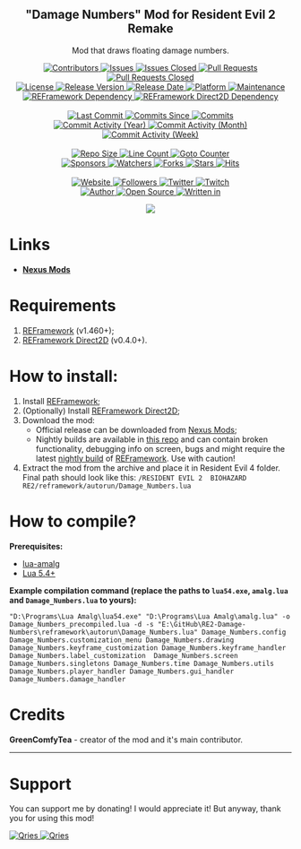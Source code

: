 <p align="center">
	<h2 align="center"><b>"Damage Numbers" Mod for Resident Evil 2 Remake</b></h2>
	<p align="center">Mod that draws floating damage numbers.</p>
</p>

<p align="center">
	<a href="https://github.com/greencomfytea/RE2-Damage-Numbers/graphs/contributors">
		<img alt="Contributors" src="https://custom-icon-badges.demolab.com/github/contributors/greencomfytea/RE2-Damage-Numbers?logo=person-add" />
	</a>
	<a href="https://github.com/greencomfytea/RE2-Damage-Numbers/issues">
		<img alt="Issues" src="https://custom-icon-badges.demolab.com/github/issues/greencomfytea/RE2-Damage-Numbers?logo=issue-opened" />
	</a>
	<a href="https://github.com/greencomfytea/RE2-Damage-Numbers/issues">
		<img alt="Issues Closed" src="https://custom-icon-badges.demolab.com/github/issues-closed/greencomfytea/RE2-Damage-Numbers?logo=issue-closed" />
	</a>
	<a href="https://github.com/greencomfytea/RE2-Damage-Numbers/pulls">
		<img alt="Pull Requests" src="https://custom-icon-badges.demolab.com/github/issues-pr/greencomfytea/RE2-Damage-Numbers?logo=git-pull-request" />
	</a>
	<a href="https://github.com/greencomfytea/RE2-Damage-Numbers/pulls">
		<img alt="Pull Requests Closed" src="https://custom-icon-badges.demolab.com/github/issues-pr-closed/greencomfytea/RE2-Damage-Numbers?logo=git-pull-request-closed" />
	</a>
	<br>
	<a href="https://github.com/greencomfytea/RE2-Damage-Numbers/blob/main/LICENSE">
		<img alt="License" src="https://custom-icon-badges.demolab.com/github/license/greencomfytea/RE2-Damage-Numbers?logo=law" />
	</a>
	<a href="https://github.com/greencomfytea/RE2-Damage-Numbers/releases">
		<img alt="Release Version" src="https://custom-icon-badges.demolab.com/github/v/release/greencomfytea/RE2-Damage-Numbers?logo=tag" />
	</a>
	<a href="https://github.com/greencomfytea/RE2-Damage-Numbers/releases">
		<img alt="Release Date" src="https://custom-icon-badges.demolab.com/github/release-date/greencomfytea/RE2-Damage-Numbers?logo=clock" />
	</a>
	<a href="">
		<img alt="Platform" src="https://custom-icon-badges.demolab.com/badge/platform-win%20%7C%20linux%20%7C%20steam%20deck-blue?logo=device-desktop" />
	</a>
	<a href="">
		<img alt="Maintenance" src="https://custom-icon-badges.demolab.com/maintenance/yes/2023?logo=tools" />
	</a>
	<br>
	<a href="https://www.nexusmods.com/residentevil42023/mods/12">
		<img alt="REFramework Dependency" src="https://custom-icon-badges.demolab.com/badge/dependency-REFramework%20v1.460%2B-green?logo=package-dependencies" />
	</a>
   	<a href="https://www.nexusmods.com/residentevil42023/mods/83">
		<img alt="REFramework Direct2D Dependency" src="https://custom-icon-badges.demolab.com/badge/dependency-REFramework%20Direct2D%20v0.4.0%2B-yellow?logo=package-dependencies" />
	</a>
	<br>
	<br>
	<a href="https://github.com/greencomfytea/RE2-Damage-Numbers/commits/main">
		<img alt="Last Commit" src="https://custom-icon-badges.demolab.com/github/last-commit/greencomfytea/RE2-Damage-Numbers?logo=git-commit" />
	</a>
	<a href="https://github.com/greencomfytea/RE2-Damage-Numbers/commits/main">
		<img alt="Commits Since" src="https://custom-icon-badges.demolab.com/github/commits-since/greencomfytea/RE2-Damage-Numbers/latest?logo=git-commit" />
	</a>
	<a href="https://github.com/greencomfytea/RE2-Damage-Numbers/commits/main">
		<img alt="Commits" src="https://custom-icon-badges.demolab.com/github/commit-activity/t/greencomfytea/RE2-Damage-Numbers?logo=git-commit" />
	</a>
	<br>
	<a href="https://github.com/greencomfytea/RE2-Damage-Numbers/graphs/commit-activity">
		<img alt="Commit Activity (Year)" src="https://custom-icon-badges.demolab.com/github/commit-activity/y/greencomfytea/RE2-Damage-Numbers?logo=pulse" />
	</a>
	<a href="https://github.com/greencomfytea/RE2-Damage-Numbers/graphs/commit-activity">
		<img alt="Commit Activity (Month)" src="https://custom-icon-badges.demolab.com/github/commit-activity/m/greencomfytea/RE2-Damage-Numbers?logo=pulse" />
	</a>
	<a href="https://github.com/greencomfytea/RE2-Damage-Numbers/graphs/commit-activity">
		<img alt="Commit Activity (Week)" src="https://custom-icon-badges.demolab.com/github/commit-activity/w/greencomfytea/RE2-Damage-Numbers?logo=pulse" />
	</a>
	<br>
	<br>
	<a href="">
		<img alt="Repo Size" src="https://custom-icon-badges.demolab.com/github/repo-size/greencomfytea/RE2-Damage-Numbers?logo=database" />
	</a>
	<a href="">
		<img alt="Line Count" src="https://sloc.xyz/github/greencomfytea/RE2-Damage-Numbers" />
	</a>
	<a href="">
		<img alt="Goto Counter" src="https://custom-icon-badges.demolab.com/github/search/greencomfytea/RE2-Damage-Numbers/goto?logo=git-compare" />
	</a>
	<br>
	<a href="https://github.com/sponsors/greencomfytea">
		<img alt="Sponsors" src="https://custom-icon-badges.demolab.com/github/sponsors/greencomfytea?logo=heart" />
	</a>
	<a href="https://github.com/GreenComfyTea/RE2-Damage-Numbers/watchers">
		<img alt="Watchers" src="https://custom-icon-badges.demolab.com/github/watchers/greencomfytea/RE2-Damage-Numbers?logo=eye" />
	</a>
	<a href="https://github.com/greencomfytea/RE2-Damage-Numbers/forks">
		<img alt="Forks" src="https://custom-icon-badges.demolab.com/github/forks/greencomfytea/RE2-Damage-Numbers?logo=repo-forked" />
	</a>
	<a href="https://github.com/greencomfytea/RE2-Damage-Numbers/stargazers">
		<img alt="Stars" src="https://custom-icon-badges.demolab.com/github/stars/greencomfytea/RE2-Damage-Numbers?logo=star" />
	</a>
	<a href="https://github.com/greencomfytea/RE2-Damage-Numbers/graphs/traffic">
		<img alt="Hits" src="https://custom-icon-badges.demolab.com/endpoint?url=https://hits.dwyl.com/greencomfytea/RE2-Damage-Numbers.json?color=blue&logo=eye" />
	</a>
	<br>
	<br>
	<a href="https://www.nexusmods.com/residentevil42023/mods/757">
		<img alt="Website" src="https://custom-icon-badges.demolab.com/website?down_color=red&down_message=down&up_color=brightgreen&up_message=up&logo=link&url=https://www.nexusmods.com/residentevil42023/mods/757" />
	</a>
	<a href="https://github.com/greencomfytea?tab=followers">
		<img alt="Followers" src="https://custom-icon-badges.demolab.com/github/followers/greencomfytea?logo=people" />
	</a>
	<a href="https://twitter.com/greencomfytea">
		<img alt="Twitter" src="https://img.shields.io/twitter/follow/greencomfytea?logo=twitter" />
	</a>
	<a href="https://www.twitch.tv/greencomfytea">
		<img alt="Twitch" src="https://img.shields.io/twitch/status/greencomfytea?logo=twitch" />
	</a>
	<br>
	<a href="https://github.com/greencomfytea">
		<img alt="Author" src="https://custom-icon-badges.demolab.com/badge/author-GreenComfyTea-green?logo=person" />
	</a>
	<a href="https://github.com/topics/open-source">
		<img alt="Open Source" src="https://img.shields.io/badge/open%20source-%20yes-brightgreen?logo=openvpn" />
	</a>
	<a href="https://cursey.github.io/reframework-book/index.html#lua-scripting">
		<img alt="Written in" src="https://custom-icon-badges.demolab.com/badge/written in-lua-000080?logo=terminal" />
	</a>
</p>

<p align="center">
	<a>
		<img align="center" src="https://user-images.githubusercontent.com/30152047/233308742-36664886-d310-4c1c-a0de-c4821dc6be5d.png" />
	</a>
</p>

# Links
* **[Nexus Mods](https://www.nexusmods.com/residentevil42023/mods/757)**

# Requirements
1. [REFramework](https://www.nexusmods.com/residentevil42023/mods/12) (v1.460+);
2. [REFramework Direct2D](https://www.nexusmods.com/residentevil42023/mods/83) (v0.4.0+).

# How to install:
1. Install [REFramework](https://www.nexusmods.com/residentevil42023/mods/12);
2. (Optionally) Install [REFramework Direct2D](https://www.nexusmods.com/residentevil42023/mods/83);
3. Download the mod:
    * Official release can be downloaded from [Nexus Mods](https://www.nexusmods.com/residentevil42023/mods/84);
    * Nightly builds are available in [this repo](https://github.com/GreenComfyTea/RE2-Health-Bars) and can contain broken functionality, debugging info on screen, bugs and might require the latest [nightly build](https://github.com/praydog/REFramework-nightly/releases) of [REFramework](https://www.nexusmods.com/residentevil42023/mods/12). Use with caution!
4. Extract the mod from the archive and place it in Resident Evil 4 folder. Final path should look like this: `/RESIDENT EVIL 2  BIOHAZARD RE2/reframework/autorun/Damage_Numbers.lua`

# How to compile?
**Prerequisites:**
+ [lua-amalg](https://github.com/siffiejoe/lua-amalg)    
+ [Lua 5.4+](https://www.lua.org/)  

**Example compilation command (replace the paths to `lua54.exe`, `amalg.lua` and `Damage_Numbers.lua` to yours):**

`"D:\Programs\Lua Amalg\lua54.exe" "D:\Programs\Lua Amalg\amalg.lua" -o Damage_Numbers_precompiled.lua -d -s "E:\GitHub\RE2-Damage-Numbers\reframework\autorun\Damage_Numbers.lua" Damage_Numbers.config Damage_Numbers.customization_menu Damage_Numbers.drawing Damage_Numbers.keyframe_customization Damage_Numbers.keyframe_handler Damage_Numbers.label_customization  Damage_Numbers.screen Damage_Numbers.singletons Damage_Numbers.time Damage_Numbers.utils Damage_Numbers.player_handler Damage_Numbers.gui_handler Damage_Numbers.damage_handler`

# Credits
**GreenComfyTea** - creator of the mod and it's main contributor.
  
***
# Support

You can support me by donating! I would appreciate it! But anyway, thank you for using this mod!

 <a href="https://streamelements.com/greencomfytea/tip">
  <img alt="Qries" src="https://panels.twitch.tv/panel-48897356-image-c6155d48-b689-4240-875c-f3141355cb56">
</a>
<a href="https://ko-fi.com/greencomfytea">
  <img alt="Qries" src="https://panels.twitch.tv/panel-48897356-image-c2fcf835-87e4-408e-81e8-790789c7acbc">
</a>
